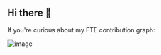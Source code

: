 ## Hi there 👋

If you're curious about my FTE contribution graph:

![image](https://github.com/user-attachments/assets/bad1698c-ff7f-4dc3-acbd-583cc3f4c584)


<!--
**vinceterp/vinceterp** is a ✨ _special_ ✨ repository because its `README.md` (this file) appears on your GitHub profile.

Here are some ideas to get you started:

- 🔭 I’m currently working on ...
- 🌱 I’m currently learning ...
- 👯 I’m looking to collaborate on ...
- 🤔 I’m looking for help with ...
- 💬 Ask me about ...
- 📫 How to reach me: ...
- 😄 Pronouns: ...
- ⚡ Fun fact: ...
-->
